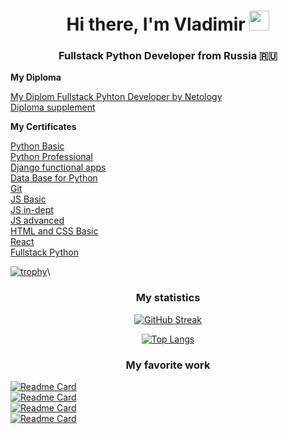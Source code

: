 <h1 align="center">Hi there, I'm Vladimir <img src="https://github.com/blackcater/blackcater/raw/main/images/Hi.gif" height="32"/></h1>
<h3 align="center">Fullstack Python Developer from Russia 🇷🇺</h3>

****My Diploma****
    
[My Diplom Fullstack Pyhton Developer by Netology](https://github.com/Vladimir-Study/Documents/blob/main/%D0%94%D0%B8%D0%BF%D0%BB%D0%BE%D0%BC%20Python-Developer.pdf)\
[Diploma supplement](https://github.com/Vladimir-Study/Documents/blob/main/%D0%9F%D1%80%D0%B8%D0%BB%D0%BE%D0%B6%D0%B5%D0%BD%D0%B8%D0%B5%20%D0%BA%20%D0%B4%D0%B8%D0%BF%D0%BB%D0%BE%D0%BC%D1%83%20Python-Developer.pdf)

****My Certificates****

[Python Basic](https://github.com/Vladimir-Study/Documents/blob/main/Python%20Basic.pdf)\
[Python Professional](https://github.com/Vladimir-Study/Documents/blob/main/Python%20Professional.pdf)\
[Django functional apps](https://github.com/Vladimir-Study/Documents/blob/main/Django%20functional%20apps.pdf)\
[Data Base for Python](https://github.com/Vladimir-Study/Documents/blob/main/Data%20Base%20for%20Python.pdf)\
[Git](https://github.com/Vladimir-Study/Documents/blob/main/Git.pdf)\
[JS Basic](https://github.com/Vladimir-Study/Documents/blob/main/JS%20Basic.pdf)\
[JS in-dept](https://github.com/Vladimir-Study/Documents/blob/main/JS%20in-dept.pdf)\
[JS advanced](https://github.com/Vladimir-Study/Documents/blob/main/JS%20advanced.pdf)\
[HTML and CSS Basic](https://github.com/Vladimir-Study/Documents/blob/main/HTML%20and%20CSS%20Basic.pdf)\
[React](https://github.com/Vladimir-Study/Documents/blob/main/React.pdf)\
[Fullstack Python](https://github.com/Vladimir-Study/Documents/blob/main/Fullstack%20Python.pdf)

[![trophy](https://github-profile-trophy.vercel.app/?username=Vladimir-Study&theme=onedark&row=1)](https://github.com/Vladimir-Study)\

<h3 align='center'>My statistics</h3>

<div align='center'> 
    
  [![GitHub Streak](https://streak-stats.demolab.com/?user=Vladimir-Study)](https://github.com/Vladimir-Study)
    
  [![Top Langs](https://github-readme-stats.vercel.app/api/top-langs/?username=Vladimir-Study)](https://github.com/anuraghazra/github-readme-stats)
</div>

<h3 align='center'>My favorite work</h3>

[![Readme Card](https://github-readme-stats.vercel.app/api/pin/?username=Vladimir-Study&repo=netology_diplom_backend)](https://github.com/Vladimir-Study/netology_diplom_backend)    
[![Readme Card](https://github-readme-stats.vercel.app/api/pin/?username=Vladimir-Study&repo=netology_diplom_frontend)](https://github.com/Vladimir-Study/netology_diplom_frontend)    
[![Readme Card](https://github-readme-stats.vercel.app/api/pin/?username=Vladimir-Study&repo=severstal)](https://github.com/Vladimir-Study/severstal)    
[![Readme Card](https://github-readme-stats.vercel.app/api/pin/?username=Vladimir-Study&repo=kanalservis_test_task)](https://github.com/Vladimir-Study/kanalservis_test_task)


